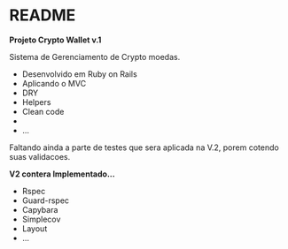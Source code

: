 # README

**Projeto Crypto Wallet v.1**

Sistema de Gerenciamento de Crypto moedas.


*  Desenvolvido em Ruby on Rails
*  Aplicando o MVC
*  DRY
*  Helpers
*  Clean code
*  
*  ...
  

Faltando ainda a parte de testes que sera aplicada na V.2, porem cotendo suas validacoes.

**V2 contera Implementado...**
*  Rspec
*  Guard-rspec
*  Capybara
*  Simplecov
*  Layout
*  ...